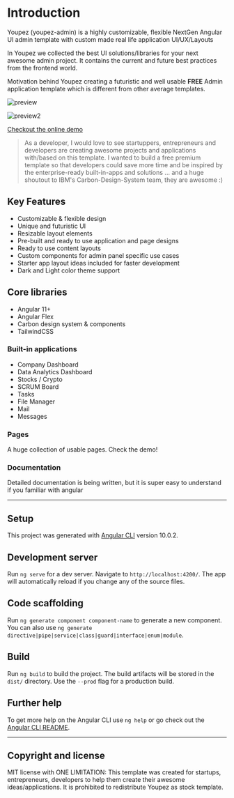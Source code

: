# Introduction

Youpez (youpez-admin) is a highly customizable, flexible NextGen Angular UI admin template with custom made real life application UI/UX/Layouts 

In Youpez we collected the best UI solutions/libraries for your next awesome admin project. It contains the current and future best practices from the frontend world.

Motivation behind Youpez creating a futuristic and well usable **FREE** Admin application template which is different from other average templates.


![preview](http://landing.youpez.flatedgethemes.com/static/mainpic-ceb50dc3ea0c04e923155fe38c8fafac.png)

![preview2](http://landing.youpez.flatedgethemes.com/static/dark-b3278e9b4f8ec3f59b72c5b99aae5ff7.png)

[Checkout the online demo](https://youpez.vercel.app/)

> As a developer, I would love to see startuppers, entrepreneurs and developers are creating awesome projects and applications with/based on this template.
> I wanted to build a free premium template so that developers could save more time and be inspired by the enterprise-ready built-in-apps and solutions
> ... and a huge shoutout to IBM's Carbon-Design-System team, they are awesome :)

## Key Features

- Customizable & flexible design
- Unique and futuristic UI
- Resizable layout elements
- Pre-built and ready to use application and page designs
- Ready to use content layouts
- Custom components for admin panel specific use cases
- Starter app layout ideas included for faster development
- Dark and Light color theme support

## Core libraries

- Angular 11+
- Angular Flex
- Carbon design system & components
- TailwindCSS

### Built-in applications

- Company Dashboard
- Data Analytics Dashboard
- Stocks / Crypto 
- SCRUM Board 
- Tasks 
- File Manager
- Mail
- Messages

### Pages

A huge collection of usable pages. Check the demo!

### Documentation

Detailed documentation is being written, but it is super easy to understand if you familiar with angular

-----------

## Setup

This project was generated with [Angular CLI](https://github.com/angular/angular-cli) version 10.0.2.

## Development server

Run `ng serve` for a dev server. Navigate to `http://localhost:4200/`. The app will automatically reload if you change any of the source files.

## Code scaffolding

Run `ng generate component component-name` to generate a new component. You can also use `ng generate directive|pipe|service|class|guard|interface|enum|module`.

## Build

Run `ng build` to build the project. The build artifacts will be stored in the `dist/` directory. Use the `--prod` flag for a production build.

## Further help

To get more help on the Angular CLI use `ng help` or go check out the [Angular CLI README](https://github.com/angular/angular-cli/blob/master/README.md).

-----------

## Copyright and license
MIT license with ONE LIMITATION: This template was created for startups, entrepreneurs, developers to help them create their awesome ideas/applications. It is prohibited to redistribute Youpez as stock template. 
